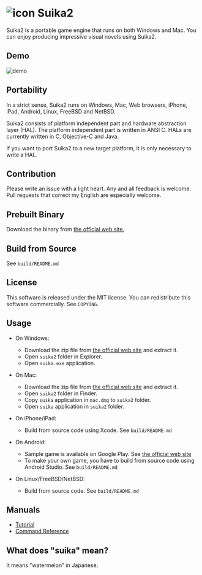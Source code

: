 ![icon](https://github.com/ktabata/suika2/raw/master/doc/icon.png "icon") Suika2
=================================================================================

Suika2 is a portable game engine that runs on both Windows and Mac. You can enjoy producing impressive visual novels using Suika2.

## Demo

![demo](https://github.com/ktabata/suika2/raw/master/doc/screenshot-en.jpg "screenshot")

## Portability

In a strict sense, Suika2 runs on Windows, Mac, Web browsers, iPhone, iPad, Android, Linux, FreeBSD and NetBSD.

Suika2 consists of platform independent part and hardware abstraction layer (HAL). The platform independent part is written in ANSI C. HALs are currently written in C, Objective-C and Java.

If you want to port Suika2 to a new target platform, it is only necessary to write a HAL.

## Contribution

Please write an issue with a light heart. Any and all feedback is welcome.
Pull requests that correct my English are especially welcome.

## Prebuilt Binary

Download the binary from [the official web site.](https://suika2.com/en/)

## Build from Source

See `build/README.md`

## License

This software is released under the MIT license.
You can redistribute this software commercially.
See `COPYING`.

## Usage

* On Windows:
    * Download the zip file from [the official web site](https://suika2.com/en/) and extract it.
    * Open `suika2` folder in Explorer.
    * Open `suika.exe` application.

* On Mac:
    * Download the zip file from [the official web site](https://suika2.com/en/) and extract it.
    * Open `suika2` folder in Finder.
    * Copy `suika` application in `mac.dmg` to `suika2` folder.
    * Open `suika` application in `suika2` folder.

* On iPhone/iPad:
    * Build from source code using Xcode. See `build/README.md`

* On Android:
    * Sample game is available on Google Play. See [the official web site](https://suika2.com/en/)
    * To make your own game, you have to build from source code using Android Studio. See `build/README.md`

* On Linux/FreeBSD/NetBSD:
    * Build from source code. See `build/README.md`

## Manuals

* [Tutorial](https://suika2.com/en/tutorial.html)
* [Command Reference](https://suika2.com/en/reference.html)

## What does "suika" mean?

It means "watermelon" in Japanese.
